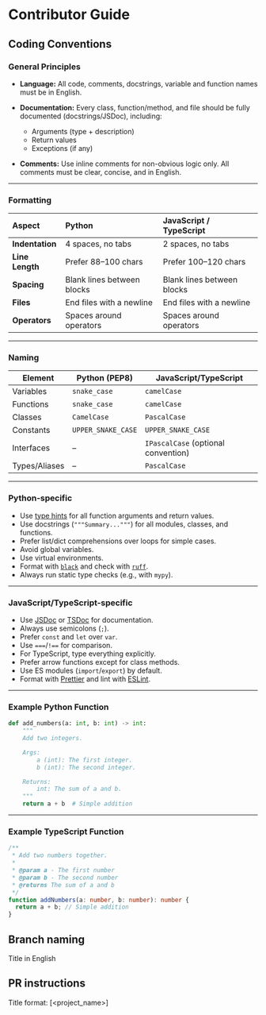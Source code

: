 # Contributor Guide

## Coding Conventions

### General Principles

- **Language:**
  All code, comments, docstrings, variable and function names must be in English.
- **Documentation:**
  Every class, function/method, and file should be fully documented (docstrings/JSDoc), including:

  - Arguments (type + description)
  - Return values
  - Exceptions (if any)

- **Comments:**
  Use inline comments for non-obvious logic only.
  All comments must be clear, concise, and in English.

---

### Formatting

| Aspect          | Python                     | JavaScript / TypeScript    |
| :-------------- | :------------------------- | :------------------------- |
| **Indentation** | 4 spaces, no tabs          | 2 spaces, no tabs          |
| **Line Length** | Prefer 88–100 chars        | Prefer 100–120 chars       |
| **Spacing**     | Blank lines between blocks | Blank lines between blocks |
| **Files**       | End files with a newline   | End files with a newline   |
| **Operators**   | Spaces around operators    | Spaces around operators    |

---

### Naming

| Element       | Python (PEP8)      | JavaScript/TypeScript               |
| ------------- | ------------------ | ----------------------------------- |
| Variables     | `snake_case`       | `camelCase`                         |
| Functions     | `snake_case`       | `camelCase`                         |
| Classes       | `CamelCase`        | `PascalCase`                        |
| Constants     | `UPPER_SNAKE_CASE` | `UPPER_SNAKE_CASE`                  |
| Interfaces    | –                  | `IPascalCase` (optional convention) |
| Types/Aliases | –                  | `PascalCase`                        |

---

### Python-specific

- Use [type hints](https://docs.python.org/3/library/typing.html) for all function arguments and return values.
- Use docstrings (`"""Summary..."""`) for all modules, classes, and functions.
- Prefer list/dict comprehensions over loops for simple cases.
- Avoid global variables.
- Use virtual environments.
- Format with [`black`](https://black.readthedocs.io/) and check with [`ruff`](https://docs.astral.sh/ruff/).
- Always run static type checks (e.g., with `mypy`).

---

### JavaScript/TypeScript-specific

- Use [JSDoc](https://jsdoc.app/) or [TSDoc](https://tsdoc.org/) for documentation.
- Always use semicolons (`;`).
- Prefer `const` and `let` over `var`.
- Use `===`/`!==` for comparison.
- For TypeScript, type everything explicitly.
- Prefer arrow functions except for class methods.
- Use ES modules (`import`/`export`) by default.
- Format with [Prettier](https://prettier.io/) and lint with [ESLint](https://eslint.org/).

---

### Example Python Function

```python
def add_numbers(a: int, b: int) -> int:
    """
    Add two integers.

    Args:
        a (int): The first integer.
        b (int): The second integer.

    Returns:
        int: The sum of a and b.
    """
    return a + b  # Simple addition
```

---

### Example TypeScript Function

```typescript
/**
 * Add two numbers together.
 *
 * @param a - The first number
 * @param b - The second number
 * @returns The sum of a and b
 */
function addNumbers(a: number, b: number): number {
  return a + b; // Simple addition
}
```

## Branch naming

Title in English

## PR instructions

Title format: [<project_name>] <Title>
